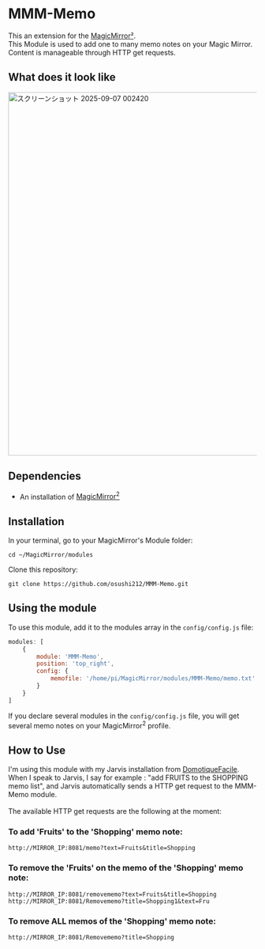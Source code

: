 # MMM-Memo
This an extension for the [MagicMirror²](https://magicmirror.builders/).
<br>This Module is used to add one to many memo notes on your Magic Mirror.
<br>Content is manageable through HTTP get requests.

## What does it look like
<img width="604" height="735" alt="スクリーンショット 2025-09-07 002420" src="https://github.com/user-attachments/assets/27eeafa0-5f3b-4bbd-9fc3-ee4ddf7d587d" />


## Dependencies
  * An installation of [MagicMirror<sup>2</sup>](https://github.com/MichMich/MagicMirror)

## Installation

In your terminal, go to your MagicMirror's Module folder:
````
cd ~/MagicMirror/modules
````

Clone this repository:
````
git clone https://github.com/osushi212/MMM-Memo.git
````

## Using the module

To use this module, add it to the modules array in the `config/config.js` file:
````javascript
modules: [
    {
        module: 'MMM-Memo',
        position: 'top_right',
        config: {
            memofile: '/home/pi/MagicMirror/modules/MMM-Memo/memo.txt'
        }
    }
]
````
If you declare several modules in the `config/config.js` file, you will get several memo notes on your MagicMirror<sup>2</sup> profile.


## How to Use

I'm using this module with my Jarvis installation from [DomotiqueFacile](http://domotiquefacile.fr/jarvis/).
<br>When I speak to Jarvis, I say for example : "add FRUITS to the SHOPPING memo list", and Jarvis automatically sends a HTTP get request to the MMM-Memo module.
<br><br>The available HTTP get requests are the following at the moment:

### To add 'Fruits' to the 'Shopping' memo note:
````
http://MIRROR_IP:8081/memo?text=Fruits&title=Shopping
````

### To remove the 'Fruits' on the memo of the 'Shopping' memo note:
````
http://MIRROR_IP:8081/removememo?text=Fruits&title=Shopping
http://MIRROR_IP:8081/Removememo?title=Shopping1&text=Fru

````

### To remove ALL memos of the 'Shopping' memo note:
````
http://MIRROR_IP:8081/Removememo?title=Shopping

````

